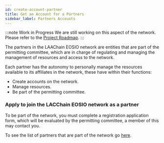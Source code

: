 ```yaml
---
id: create-account-partner
title: Get an Account for a Partners
sidebar_label: Partners Accounts
---
```


:::note Work in Progress
We are still working on this aspect of the network. Please refer to the [Project Roadmap](../testnet/roadmap).
:::

The partners in the LAAChain EOSIO network are entities that are part of the permitting committee, which are in charge of regulating and managing the management of resources and access to the network.

Each partner has the autonomy to personally manage the resources available to its affiliates in the network, these have within their functions:

- Create accounts on the network.
- Manage resources.
- Be part of the permitting committee.

### Apply to join the LACChain EOSIO network as a partner

To be part of the network, you must complete a registration application form, which will be evaluated by the permitting committee, a member of this may contact you.

To see the list of partners that are part of the network go [here](./partners).